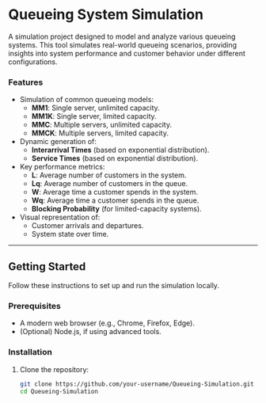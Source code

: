# Queueing System Simulation

A simulation project designed to model and analyze various queueing systems. This tool simulates real-world queueing scenarios, providing insights into system performance and customer behavior under different configurations.

### **Features**
- Simulation of common queueing models:
  - **MM1**: Single server, unlimited capacity.
  - **MM1K**: Single server, limited capacity.
  - **MMC**: Multiple servers, unlimited capacity.
  - **MMCK**: Multiple servers, limited capacity.
- Dynamic generation of:
  - **Interarrival Times** (based on exponential distribution).
  - **Service Times** (based on exponential distribution).
- Key performance metrics:
  - **L**: Average number of customers in the system.
  - **Lq**: Average number of customers in the queue.
  - **W**: Average time a customer spends in the system.
  - **Wq**: Average time a customer spends in the queue.
  - **Blocking Probability** (for limited-capacity systems).
- Visual representation of:
  - Customer arrivals and departures.
  - System state over time.

---

## **Getting Started**

Follow these instructions to set up and run the simulation locally.

### **Prerequisites**
- A modern web browser (e.g., Chrome, Firefox, Edge).
- (Optional) Node.js, if using advanced tools.

### **Installation**
1. Clone the repository:
   ```bash
   git clone https://github.com/your-username/Queueing-Simulation.git
   cd Queueing-Simulation
